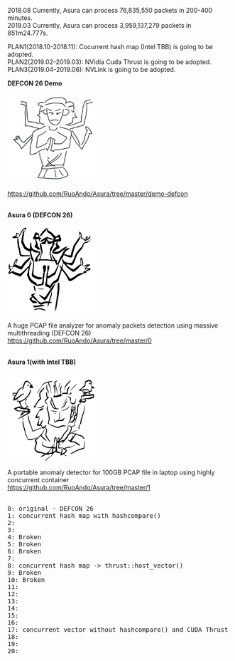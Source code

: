 2018.08 Currently, Asura can process 76,835,550 packets in 200-400 minutes.<br>
2019.03 Currently, Asura can process 3,959,137,279 packets in 851m24.777s.

PLAN1(2018.10-2018.11): Cocurrent hash map (Intel TBB) is going to be adopted.
<br>
PLAN2(2019.02-2019.03): NVidia Cuda Thrust is going to be adopted.
<br>
PLAN3(2019.04-2019.06): NVLink is going to be adopted.

<b>DEFCON 26 Demo</b>

<img src="asura.png" width=200 height=200>

https://github.com/RuoAndo/Asura/tree/master/demo-defcon
<br><br>

<b>Asura 0 (DEFCON 26)</b>

<img src="asura0.jpeg" width=200 height=200>

A huge PCAP file analyzer for anomaly packets detection using massive multithreading (DEFCON 26)<br>
https://github.com/RuoAndo/Asura/tree/master/0
<br><br>

<b>Asura 1(with Intel TBB)</b>

<img src="asura1.jpeg" width=200 height=200>

A portable anomaly detector for 100GB PCAP file in laptop using highly concurrent container<br>
https://github.com/RuoAndo/Asura/tree/master/1
<br><br>

<pre>
0: original - DEFCON 26
1: concurrent hash map with hashcompare()
2: 
3: 
4: Broken
5: Broken
6: Broken
7: 
8: concurrent hash map -> thrust::host_vector()
9: Broken
10: Broken
11: 
12: 
13: 
14: 
15: 
16: 
17: concurrent vector without hashcompare() and CUDA Thrust
18:
19:
20: 
</pre>
